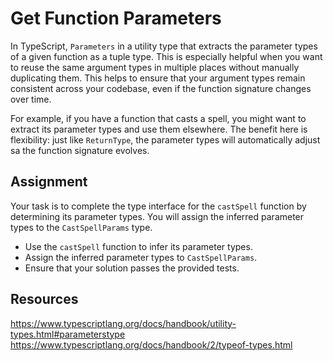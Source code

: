 # Get Function Parameters

In TypeScript, `Parameters` in a utility type that extracts the parameter types of a given function as a tuple type. This is especially helpful when you want to reuse the same argument types in multiple places without manually duplicating them. This helps to ensure that your argument types remain consistent across your codebase, even if the function signature changes over time.

For example, if you have a function that casts a spell, you might want to extract its parameter types and use them elsewhere. The benefit here is flexibility: just like `ReturnType`, the parameter types will automatically adjust sa the function signature evolves.

## Assignment

Your task is to complete the type interface for the `castSpell` function by determining its parameter types. You will assign the inferred parameter types to the `CastSpellParams` type.

- Use the `castSpell` function to infer its parameter types.
- Assign the inferred parameter types to `CastSpellParams`.
- Ensure that your solution passes the provided tests.

## Resources
https://www.typescriptlang.org/docs/handbook/utility-types.html#parameterstype
https://www.typescriptlang.org/docs/handbook/2/typeof-types.html